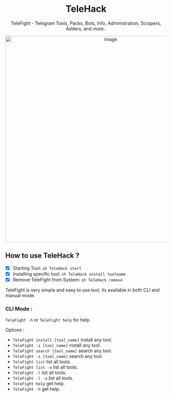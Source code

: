 <div align="center">

# TeleHack
TeleFight - Telegram Tools, Packs, Bots, Info, Administration, Scrapers, Adders, and more..
  
<img width="642" alt="image" src="https://user-images.githubusercontent.com/51442719/163094401-83d938c3-96a6-4e65-ac76-cdaa9b634c75.png">

</div>

  ## How to use TeleHack ?
-  [x] Starting Tool: `sh TeleHack start`
-  [x] Installing specific tool: `sh TeleHack install toolname`
-  [x] Remove TeleFight from System: `sh TeleHack remove`

TeleFight is very simple and easy to use tool, its available in both CLI and manual mode.

### CLI Mode :
`TeleFight -h` or `TeleFight help` for help.

Options :
- `TeleFight install [tool_name]` install any tool.
- `TeleFight -i [tool_name]` install any tool.
- `TeleFight search [tool_name]` search any tool.
- `TeleFight -s [tool_name]` search any tool.
- `TeleFight list` list all tools.
- `TeleFight list -a` list all tools.
- `TeleFight -l` list all tools.
- `TeleFight -l -a` list all tools.
- `TeleFight help` get help.
- `TeleFight -h` get help.
